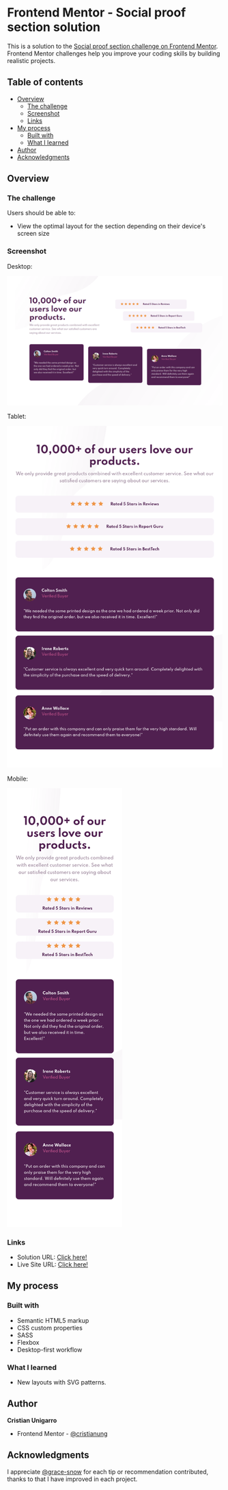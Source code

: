 # Frontend Mentor - Social proof section solution

This is a solution to the [Social proof section challenge on Frontend Mentor](https://www.frontendmentor.io/challenges/social-proof-section-6e0qTv_bA). Frontend Mentor challenges help you improve your coding skills by building realistic projects. 

## Table of contents

- [Overview](#overview)
  - [The challenge](#the-challenge)
  - [Screenshot](#screenshot)
  - [Links](#links)
- [My process](#my-process)
  - [Built with](#built-with)
  - [What I learned](#what-i-learned)
- [Author](#author)
- [Acknowledgments](#acknowledgments)

## Overview

### The challenge

Users should be able to:

- View the optimal layout for the section depending on their device's screen size

### Screenshot

Desktop:

![](/screenshot/desktop.png "Desktop")

Tablet:

![](/screenshot/tablet.png "Tablet")

Mobile:

![](/screenshot/mobile.png "Mobile")

### Links

- Solution URL: [Click here!]()
- Live Site URL: [Click here!](https://stupefied-heisenberg-949ad2.netlify.app/)

## My process

### Built with

- Semantic HTML5 markup
- CSS custom properties
- SASS
- Flexbox
- Desktop-first workflow

### What I learned
- New layouts with SVG patterns.

## Author

  **Cristian Unigarro**
- Frontend Mentor - [@cristianung](https://www.frontendmentor.io/profile/cristianung)

## Acknowledgments

I appreciate [@grace-snow](https://www.frontendmentor.io/profile/grace-snow) for each tip or recommendation contributed, thanks to that I have improved in each project. 
